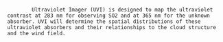 
            Ultraviolet Imager (UVI) is designed to map the ultraviolet contrast at 283 nm for observing SO2 and at 365 nm for the unknown absorber. UVI will determine the spatial distributions of these ultraviolet absorbers and their relationships to the cloud structure and the wind field.
        